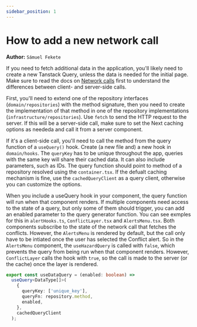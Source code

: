 ```yaml
---
sidebar_position: 1
---
```


# How to add a new network call

**Author:** `Sámuel Fekete`

If you need to fetch additional data in the application, you'll likely need to create a new Tanstack Query, unless the data is needed for the initial page. Make sure to read the docs on [Network calls](/docs/frontend/network_calls) first to understand the differences between client- and server-side calls.

First, you'll need to extend one of the repository interfaces (`domain/repositories`) with the method signature, then you need to create the implementation of that method in one of the repository implementations (`infrastructure/repositories`). Use `fetch` to send the HTTP request to the server. If this will be a server-side call, make sure to set the Next caching options as neededa and call it from a server component.

If it's a client-side call, you'll need to call the method from the query function of a `useQuery()` hook. Create (a new file and) a new hook in `domain/hooks`. The `queryKey` has to be unique throughout the app, queries with the same key will share their cached data. It can also include parameters, such as IDs. The query function should point to method of a repository resolved using the `container.tsx`. If the defualt caching mechanism is fine, use the `cachedQueryClient` as a query client, otherwise you can customize the options.

When you include a useQuery hook in your component, the query function will run when that component renders. If multiple components need access to the state of a query, but only some of them should trigger, you can add an enabled parameter to the query generator function. You can see exmples for this in `alertHooks.ts`, `ConflictLayer.tsx` and `AlertsMenu.tsx`. Both components subscribe to the state of the network call that fetches the conflicts. However, the `AlertsMenu` is rendered by default, but the call only have to be intiated once the user has selected the Conflict alert. So in the `AlertsMenu` component, the `useHazardQuery` is called with `false`, which prevents the query from being run when that component renders. However, `ConflictLayer` calls the hook with `true`, so the call is made to the server (or the cache) once the layer is rendered.

```typescript
export const useDataQuery = (enabled: boolean) =>
  useQuery<DataType[]>(
    {
      queryKey: ['unique_key'],
      queryFn: repository.method,
      enabled,
    },
    cachedQueryClient
  );
```